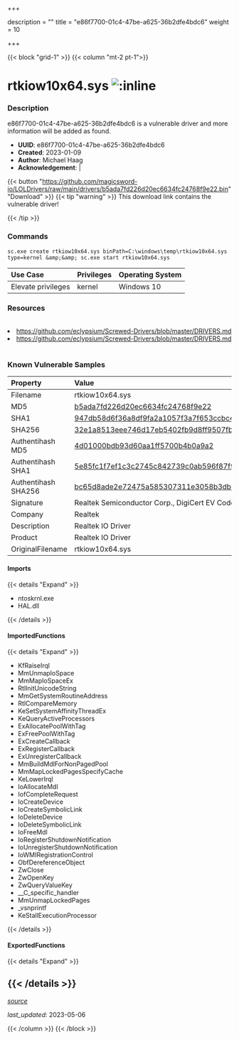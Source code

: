 +++

description = ""
title = "e86f7700-01c4-47be-a625-36b2dfe4bdc6"
weight = 10

+++


{{< block "grid-1" >}}
{{< column "mt-2 pt-1">}}


# rtkiow10x64.sys ![:inline](/images/twitter_verified.png) 


### Description

e86f7700-01c4-47be-a625-36b2dfe4bdc6 is a vulnerable driver and more information will be added as found.
- **UUID**: e86f7700-01c4-47be-a625-36b2dfe4bdc6
- **Created**: 2023-01-09
- **Author**: Michael Haag
- **Acknowledgement**:  | [](https://twitter.com/)

{{< button "https://github.com/magicsword-io/LOLDrivers/raw/main/drivers/b5ada7fd226d20ec6634fc24768f9e22.bin" "Download" >}}
{{< tip "warning" >}}
This download link contains the vulnerable driver!

{{< /tip >}}

### Commands

```
sc.exe create rtkiow10x64.sys binPath=C:\windows\temp\rtkiow10x64.sys     type=kernel &amp;&amp; sc.exe start rtkiow10x64.sys
```

| Use Case | Privileges | Operating System | 
|:---- | ---- | ---- |
| Elevate privileges | kernel | Windows 10 |

### Resources
<br>
<li><a href=" https://github.com/eclypsium/Screwed-Drivers/blob/master/DRIVERS.md"> https://github.com/eclypsium/Screwed-Drivers/blob/master/DRIVERS.md</a></li>
<li><a href="https://github.com/eclypsium/Screwed-Drivers/blob/master/DRIVERS.md">https://github.com/eclypsium/Screwed-Drivers/blob/master/DRIVERS.md</a></li>
<br>

### Known Vulnerable Samples

| Property           | Value |
|:-------------------|:------|
| Filename           | rtkiow10x64.sys |
| MD5                | [b5ada7fd226d20ec6634fc24768f9e22](https://www.virustotal.com/gui/file/b5ada7fd226d20ec6634fc24768f9e22) |
| SHA1               | [947db58d6f36a8df9fa2a1057f3a7f653ccbc42e](https://www.virustotal.com/gui/file/947db58d6f36a8df9fa2a1057f3a7f653ccbc42e) |
| SHA256             | [32e1a8513eee746d17eb5402fb9d8ff9507fb6e1238e7ff06f7a5c50ff3df993](https://www.virustotal.com/gui/file/32e1a8513eee746d17eb5402fb9d8ff9507fb6e1238e7ff06f7a5c50ff3df993) |
| Authentihash MD5   | [4d01000bdb93d60aa1ff5700b4b0a9a2](https://www.virustotal.com/gui/search/authentihash%253A4d01000bdb93d60aa1ff5700b4b0a9a2) |
| Authentihash SHA1  | [5e85fc1f7ef1c3c2745c842739c0ab596f87f9f9](https://www.virustotal.com/gui/search/authentihash%253A5e85fc1f7ef1c3c2745c842739c0ab596f87f9f9) |
| Authentihash SHA256| [bc65d8ade2e72475a585307311e3058b3dbc4a7d2be6740c2c53a5902e698e7f](https://www.virustotal.com/gui/search/authentihash%253Abc65d8ade2e72475a585307311e3058b3dbc4a7d2be6740c2c53a5902e698e7f) |
| Signature         | Realtek Semiconductor Corp., DigiCert EV Code Signing CA, DigiCert   |
| Company           | Realtek                                             |
| Description       | Realtek IO Driver |
| Product           | Realtek IO Driver                       |
| OriginalFilename  | rtkiow10x64.sys  |


#### Imports
{{< details "Expand" >}}
* ntoskrnl.exe
* HAL.dll

{{< /details >}}
#### ImportedFunctions
{{< details "Expand" >}}
* KfRaiseIrql
* MmUnmapIoSpace
* MmMapIoSpaceEx
* RtlInitUnicodeString
* MmGetSystemRoutineAddress
* RtlCompareMemory
* KeSetSystemAffinityThreadEx
* KeQueryActiveProcessors
* ExAllocatePoolWithTag
* ExFreePoolWithTag
* ExCreateCallback
* ExRegisterCallback
* ExUnregisterCallback
* MmBuildMdlForNonPagedPool
* MmMapLockedPagesSpecifyCache
* KeLowerIrql
* IoAllocateMdl
* IofCompleteRequest
* IoCreateDevice
* IoCreateSymbolicLink
* IoDeleteDevice
* IoDeleteSymbolicLink
* IoFreeMdl
* IoRegisterShutdownNotification
* IoUnregisterShutdownNotification
* IoWMIRegistrationControl
* ObfDereferenceObject
* ZwClose
* ZwOpenKey
* ZwQueryValueKey
* __C_specific_handler
* MmUnmapLockedPages
* _vsnprintf
* KeStallExecutionProcessor

{{< /details >}}
#### ExportedFunctions
{{< details "Expand" >}}

{{< /details >}}
-----



[*source*](https://github.com/magicsword-io/LOLDrivers/tree/main/yaml/e86f7700-01c4-47be-a625-36b2dfe4bdc6.yaml)

*last_updated:* 2023-05-06








{{< /column >}}
{{< /block >}}
